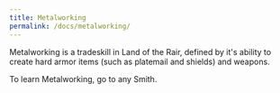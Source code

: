 ```yaml
---
title: Metalworking
permalink: /docs/metalworking/
---
```


Metalworking is a tradeskill in Land of the Rair, defined by it's ability to create hard armor items (such as platemail and shields) and weapons.

To learn Metalworking, go to any Smith.
